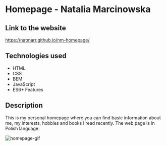 # Homepage - Natalia Marcinowska 
## Link to the website
https://natmarr.github.io/nm-homepage/
## Technologies used
- HTML
- CSS
- BEM
- JavaScript
- ES6+ Features
## Description
This is my personal homepage where you can find basic information about me, my interests, hobbies and books I read recently. The web page is in Polish language. 

![homepage-gif](https://s10.gifyu.com/images/homepage.gif)


